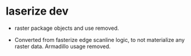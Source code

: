 # laserize dev

*  raster package objects and use removed. 


* Converted from fasterize edge scanline logic, to not materialize any raster data. Armadillo usage
 removed. 
